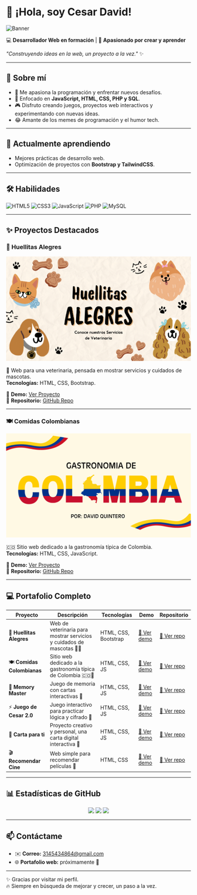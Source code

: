 # 👋 ¡Hola, soy Cesar David!

![Banner](./banner.png)

💻 **Desarrollador Web en formación** | 🚀 **Apasionado por crear y aprender**  

*"Construyendo ideas en la web, un proyecto a la vez."* ✨  

---

## 🚀 Sobre mí
- 🌟 Me apasiona la programación y enfrentar nuevos desafíos.  
- 🎯 Enfocado en **JavaScript, HTML, CSS, PHP y SQL**.  
- 🎮 Disfruto creando juegos, proyectos web interactivos y experimentando con nuevas ideas.  
- 😂 Amante de los memes de programación y el humor tech.  

---

## 🌱 Actualmente aprendiendo  
- Mejores prácticas de desarrollo web.  
- Optimización de proyectos con **Bootstrap y TailwindCSS**.  

---

## 🛠 Habilidades

![HTML5](https://img.shields.io/badge/HTML5-E34F26?style=for-the-badge&logo=html5&logoColor=white)
![CSS3](https://img.shields.io/badge/CSS3-1572B6?style=for-the-badge&logo=css3&logoColor=white)
![JavaScript](https://img.shields.io/badge/JavaScript-F7DF1E?style=for-the-badge&logo=javascript&logoColor=black)
![PHP](https://img.shields.io/badge/PHP-777BB4?style=for-the-badge&logo=php&logoColor=white)
![MySQL](https://img.shields.io/badge/MySQL-005C84?style=for-the-badge&logo=mysql&logoColor=white)

---

## ✨ Proyectos Destacados

### 🐾 Huellitas Alegres  
<p align="center">
  <a href="https://3145434864c-prog.github.io/Pagina-Veterinaria/">
    <img src="./huellitasalegres.png" alt="Huellitas Alegres" width="600px">
  </a>
</p>

💙 Web para una veterinaria, pensada en mostrar servicios y cuidados de mascotas.  
**Tecnologías:** HTML, CSS, Bootstrap.  

🔗 **Demo:** [Ver Proyecto](https://3145434864c-prog.github.io/Pagina-Veterinaria/)  
📂 **Repositorio:** [GitHub Repo](https://github.com/3145434864c-prog/Pagina-Veterinaria)

---

### 🍽️ Comidas Colombianas  
<p align="center">
  <a href="https://3145434864c-prog.github.io/comidas-colombianas/">
    <img src="https://raw.githubusercontent.com/3145434864c-prog/3145434864c-prog/main/portada.png" alt="Comidas Colombianas" width="600px">
  </a>
</p>

🇨🇴 Sitio web dedicado a la gastronomía típica de Colombia.  
**Tecnologías:** HTML, CSS, JavaScript.  

🔗 **Demo:** [Ver Proyecto](https://3145434864c-prog.github.io/comidas-colombianas/)  
📂 **Repositorio:** [GitHub Repo](https://github.com/3145434864c-prog/comidas-colombianas)

---

## 💻 Portafolio Completo

| Proyecto | Descripción | Tecnologías | Demo | Repositorio |
|----------|-------------|-------------|------|-------------|
| 🐾 **Huellitas Alegres** | Web de veterinaria para mostrar servicios y cuidados de mascotas 🐶🐱 | HTML, CSS, Bootstrap | [🔗 Ver demo](https://3145434864c-prog.github.io/Pagina-Veterinaria/) | [📂 Ver repo](https://github.com/3145434864c-prog/Pagina-Veterinaria) |
| 🍽️ **Comidas Colombianas** | Sitio web dedicado a la gastronomía típica de Colombia 🇨🇴🍲 | HTML, CSS, JS | [🔗 Ver demo](https://3145434864c-prog.github.io/comidas-colombianas/) | [📂 Ver repo](https://github.com/3145434864c-prog/comidas-colombianas) |
| 🎲 **Memory Master** | Juego de memoria con cartas interactivas 🧠 | HTML, CSS, JS | [🔗 Ver demo](https://3145434864c-prog.github.io/Memory-Master-/) | [📂 Ver repo](https://github.com/3145434864c-prog/Memory-Master-) |
| ⚡ **Juego de Cesar 2.0** | Juego interactivo para practicar lógica y cifrado 🔐 | HTML, CSS, JS | [🔗 Ver demo](https://3145434864c-prog.github.io/juego-de-cesar2.0/) | [📂 Ver repo](https://github.com/3145434864c-prog/juego-de-cesar2.0) |
| 💌 **Carta para ti** | Proyecto creativo y personal, una carta digital interactiva 💖 | HTML, CSS, JS | [🔗 Ver demo](https://3145434864c-prog.github.io/carta_para_ti/) | [📂 Ver repo](https://github.com/3145434864c-prog/carta_para_ti) |
| 🎬 **Recomendar Cine** | Web simple para recomendar películas 🍿 | HTML, CSS | [🔗 Ver demo](https://3145434864c-prog.github.io/Recomendar-cine/) | [📂 Ver repo](https://github.com/3145434864c-prog/Recomendar-cine) |

---

## 📊 Estadísticas de GitHub

<p align="center">
  <img src="https://github-readme-stats.vercel.app/api?username=3145434864c-prog&show_icons=true&theme=radical" height="150"/>
  <img src="https://github-readme-stats.vercel.app/api/top-langs/?username=3145434864c-prog&layout=compact&theme=radical" height="150"/>
  <img src="https://github-readme-streak-stats.herokuapp.com/?user=3145434864c-prog&theme=radical" height="150"/>
</p>

---

## 📫 Contáctame

- ✉️ **Correo:** 3145434864@gmail.com  
- 🌐 **Portafolio web:** próximamente 🚀  

---

✨ Gracias por visitar mi perfil.  
🔥 Siempre en búsqueda de mejorar y crecer, un paso a la vez.  
